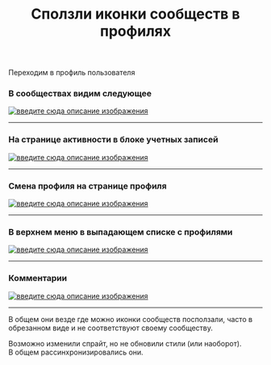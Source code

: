﻿---
title: "Сползли иконки сообществ в профилях"
se.owner.user_id: 189027
se.owner.display_name: "Михаил Ребров"
se.owner.link: "https://ru.meta.stackoverflow.com/users/189027/%d0%9c%d0%b8%d1%85%d0%b0%d0%b8%d0%bb-%d0%a0%d0%b5%d0%b1%d1%80%d0%be%d0%b2"
se.link: "https://ru.meta.stackoverflow.com/questions/12110/%d0%a1%d0%bf%d0%be%d0%bb%d0%b7%d0%bb%d0%b8-%d0%b8%d0%ba%d0%be%d0%bd%d0%ba%d0%b8-%d1%81%d0%be%d0%be%d0%b1%d1%89%d0%b5%d1%81%d1%82%d0%b2-%d0%b2-%d0%bf%d1%80%d0%be%d1%84%d0%b8%d0%bb%d1%8f%d1%85"
se.question_id: 12110
se.post_type: question
---
<p>Переходим в профиль пользователя</p>
<h3>В сообществах видим следующее</h3>
<p><a href="https://i.stack.imgur.com/1lxQe.png" rel="nofollow noreferrer"><img src="https://i.stack.imgur.com/1lxQe.png" alt="введите сюда описание изображения" /></a></p>
<hr />
<h3>На странице активности в блоке учетных записей</h3>
<p><a href="https://i.stack.imgur.com/ZxEyP.png" rel="nofollow noreferrer"><img src="https://i.stack.imgur.com/ZxEyP.png" alt="введите сюда описание изображения" /></a></p>
<hr />
<h3>Смена профиля на странице профиля</h3>
<p><a href="https://i.stack.imgur.com/vlKpD.png" rel="nofollow noreferrer"><img src="https://i.stack.imgur.com/vlKpD.png" alt="введите сюда описание изображения" /></a></p>
<hr />
<h3>В верхнем меню в выпадающем списке с профилями</h3>
<p><a href="https://i.stack.imgur.com/Mssid.png" rel="nofollow noreferrer"><img src="https://i.stack.imgur.com/Mssid.png" alt="введите сюда описание изображения" /></a></p>
<hr />
<h3>Комментарии</h3>
<p><a href="https://i.stack.imgur.com/hl9E8.png" rel="nofollow noreferrer"><img src="https://i.stack.imgur.com/hl9E8.png" alt="введите сюда описание изображения" /></a></p>
<hr />
<p>В общем они везде где  можно иконки сообществ посползали, часто в обрезанном виде и не соответствуют своему сообществу.</p>
<p>Возможно изменили спрайт, но не обновили стили (или наоборот).<br/>
В общем рассинхронизировались они.</p>
